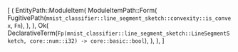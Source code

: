 [
    (
        EntityPath::ModuleItem(
            ModuleItemPath::Form(
                FugitivePath(`mnist_classifier::line_segment_sketch::convexity::is_convex`, `Fn`),
            ),
        ),
        Ok(
            DeclarativeTerm(`Fp(mnist_classifier::line_segment_sketch::LineSegmentSketch, core::num::i32) -> core::basic::bool`),
        ),
    ),
]